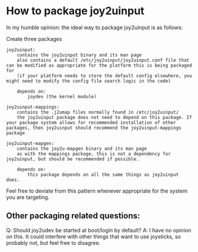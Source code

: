 # How to package joy2uinput

In my humble opinion: the ideal way to package joy2uinput is as follows:

Create three packages

    joy2uinput:
        contains the joy2uinput binary and its man page
        also contains a default /etc/joy2uinput/joy2uinput.conf file that can be modified as appropriate for the platform this is being packaged for
        (if your platform needs to store the default config elsewhere, you might need to modify the config file search logic in the code)

        depends on:
            joydev (the kernel module)

    joy2uinput-mappings:
        contains the .j2umap files normally found in /etc/joy2uinput/
        the joy2uinput package does not need to depend on this package. If your package system allows for recommended installation of other packages, then joy2uinput should recommend the joy2uinput-mappings package

    joy2uinput-mapgen:
        contains the joy2u-mapgen binary and its man page
        as with the mappings package, this is not a dependency for joy2uinput, but should be recommended if possible.

        depends on:
            this package depends on all the same things as joy2uinput does.

Feel free to deviate from this pattern whenever appropriate for the system you are targeting.

## Other packaging related questions:

Q: Should joy2udev be started at boot/login by default?
A: I have no opinion on this. It could interfere with other things that want to use joysticks, so probably not, but feel free to disagree.
